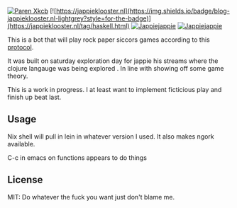 [![Paren Xkcb](https://img.shields.io/badge/%28-%20%20%20-red.svg?style=for-the-badge)](https://xkcd.com/859)
[![https://jappieklooster.nl](https://img.shields.io/badge/blog-jappieklooster.nl-lightgrey?style=for-the-badge)](https://jappieklooster.nl/tag/haskell.html)
[![Jappiejappie](https://img.shields.io/badge/twitch.tv-jappiejappie-purple?logo=twitch&style=for-the-badge)](https://www.twitch.tv/jappiejappie)
[![Jappiejappie](https://img.shields.io/badge/youtube-jappieklooster-red?logo=youtube&style=for-the-badge)](https://www.youtube.com/channel/UCQxmXSQEYyCeBC6urMWRPVw)

This is a bot that will play rock paper siccors
games according to this [protocol](https://app.swaggerhub.com/apis/Szetty/BotServer/1.0.0#/).

It was built on saturday exploration day for jappie
his streams where the clojure langauge was being explored
. In line with showing off some game theory.

This is a work in progress.
I at least want to implement ficticious play and finish up beat last.

## Usage
Nix shell will pull in lein in whatever version I used.
It also makes ngork available.

C-c in emacs on functions appears to do things

## License

MIT: Do whatever the fuck you want just don't blame me.

